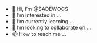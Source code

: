 - 👋 Hi, I’m @SADEWOCS
- 👀 I’m interested in ...
- 🌱 I’m currently learning ...
- 💞️ I’m looking to collaborate on ...
- 📫 How to reach me ...

<!---
SADEWOCS/SADEWOCS is a ✨ special ✨ repository because its `README.md` (this file) appears on your GitHub profile.
You can click the Preview link to take a look at your changes.
--->
